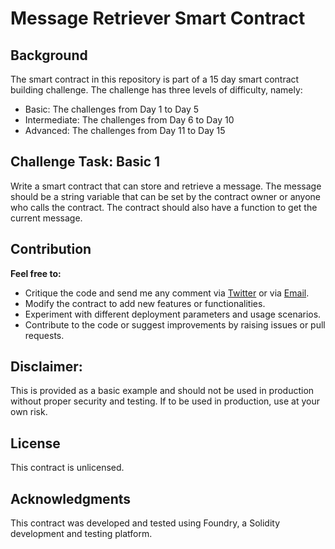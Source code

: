 # Message Retriever Smart Contract

## Background

The smart contract in this repository is part of a 15 day smart contract building challenge. The challenge has three levels of difficulty, namely:

- Basic: The challenges from Day 1 to Day 5
- Intermediate: The challenges from Day 6 to Day 10
- Advanced: The challenges from Day 11 to Day 15

## Challenge Task: Basic 1

Write a smart contract that can store and retrieve a message. The message should be a string variable that can be set by the contract owner or anyone who calls the contract. The contract should also have a function to get the current message.

## Contribution

**Feel free to:**

- Critique the code and send me any comment via <a href="www.x.com/DMitong">Twitter</a> or via <a href="mailto:mitongdapal@gmail.com">Email</a>.
- Modify the contract to add new features or functionalities.
- Experiment with different deployment parameters and usage scenarios.
- Contribute to the code or suggest improvements by raising issues or pull requests.

## Disclaimer:

This is provided as a basic example and should not be used in production without proper security and testing. If to be used in production, use at your own risk.

## License

This contract is unlicensed.

## Acknowledgments

This contract was developed and tested using Foundry, a Solidity development and testing platform.
